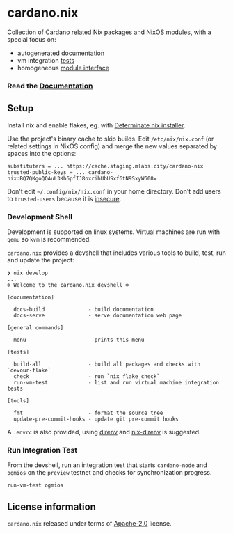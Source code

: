 # cardano.nix

Collection of Cardano related Nix packages and NixOS modules, with a special focus on:

- autogenerated [documentation](https://mlabs-haskell.github.io/cardano.nix/)
- vm integration [tests](tests/)
- homogeneous [module interface](https://mlabs-haskell.github.io/cardano.nix/reference/module-options/globals/)

### Read the [Documentation](https://mlabs-haskell.github.io/cardano.nix/)

## Setup

Install nix and enable flakes, eg. with [Determinate nix installer](https://github.com/DeterminateSystems/nix-installer).

Use the project's binary cache to skip builds. Edit `/etc/nix/nix.conf` (or related settings in NixOS config) and merge the new values separated by spaces into the options:

```
substituters = ... https://cache.staging.mlabs.city/cardano-nix
trusted-public-keys = ... cardano-nix:BQ7QKgoQQAuL3Kh6pfIJ8oxrihUbUSxf6tN9SxyW608=
```

Don't edit `~/.config/nix/nix.conf` in your home directory. Don't add users to `trusted-users` because it is [insecure](https://nixos.org/manual/nix/stable/command-ref/conf-file.html?highlight=trusted-user#conf-trusted-users).

### Development Shell

Development is supported on linux systems. Virtual machines are run with `qemu` so `kvm` is recommended.

`cardano.nix` provides a devshell that includes various tools to build, test, run and update the project:

```
❯ nix develop
...
❄️ Welcome to the cardano.nix devshell ❄️

[documentation]

  docs-build              - build documentation
  docs-serve              - serve documentation web page

[general commands]

  menu                    - prints this menu

[tests]

  build-all               - build all packages and checks with `devour-flake`
  check                   - run `nix flake check`
  run-vm-test             - list and run virtual machine integration tests

[tools]

  fmt                     - format the source tree
  update-pre-commit-hooks - update git pre-commit hooks
```

A `.envrc` is also provided, using [direnv]() and [nix-direnv](https://github.com/nix-community/nix-direnv) is suggested.

### Run Integration Test

From the devshell, run an integration test that starts `cardano-node` and `ogmios` on the `preview` testnet and checks for synchronization progress.

```
run-vm-test ogmios
```

## License information

`cardano.nix` released under terms of [Apache-2.0](LICENSES/Apache-2.0.txt) license.
